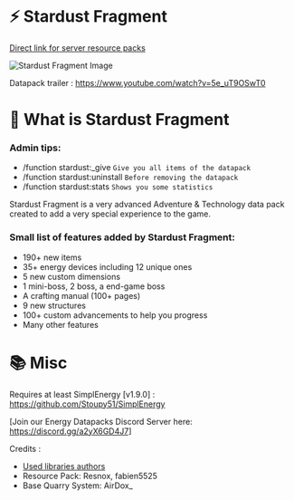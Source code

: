 
# ⚡ Stardust Fragment

[Direct link for server resource packs](https://github.com/Stoupy51/StardustFragment/blob/main/resource%20pack.zip)

![Stardust Fragment Image](https://github.com/Stoupy51/StardustFragment/blob/main/public/minia.png)

Datapack trailer :
https://www.youtube.com/watch?v=5e_uT9OSwT0


# 📖 What is Stardust Fragment
### Admin tips:
- /function stardust:_give		`Give you all items of the datapack`
- /function stardust:uninstall	`Before removing the datapack`
- /function stardust:stats		`Shows you some statistics`

Stardust Fragment is a very advanced Adventure & Technology data pack created to add a very special experience to the game.

### Small list of features added by Stardust Fragment:
- 190+ new items
- 35+ energy devices including 12 unique ones
- 5 new custom dimensions
- 1 mini-boss, 2 boss, a end-game boss
- A crafting manual (100+ pages)
- 9 new structures
- 100+ custom advancements to help you progress
- Many other features


# 📚 Misc

Requires at least SimplEnergy [v1.9.0] : https://github.com/Stoupy51/SimplEnergy

[Join our Energy Datapacks Discord Server here: https://discord.gg/a2yX6GD4J7]

Credits :
- [Used libraries authors](https://github.com/Stoupy51/Energy-Datapack-Template#-librairiesmodules-used-conventions-guideline-tips-followed)
- Resource Pack: Resnox, fabien5525
- Base Quarry System: AirDox_

